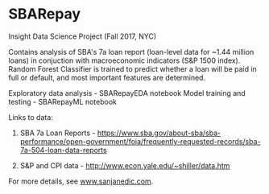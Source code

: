 # SBARepay
Insight Data Science Project (Fall 2017, NYC)

Contains analysis of SBA's 7a loan report (loan-level data for ~1.44 million loans) in conjuction with macroeconomic indicators (S&P 1500 index). Random Forest Classifier is trained to predict whether a loan will be paid in full or default, and most important features are determined.

Exploratory data analysis - SBARepayEDA notebook
Model training and testing - SBARepayML notebook

Links to data:

1. SBA 7a Loan Reports - 
https://www.sba.gov/about-sba/sba-performance/open-government/foia/frequently-requested-records/sba-7a-504-loan-data-reports

2. S&P and CPI data - 
http://www.econ.yale.edu/~shiller/data.htm

For more details, see www.sanjanedic.com.
